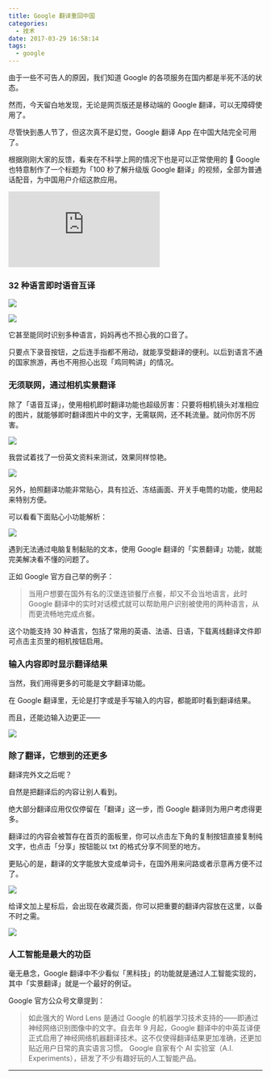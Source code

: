 ```yaml
---
title: Google 翻译重回中国
categories:
  - 技术
date: 2017-03-29 16:58:14
tags: 
  - google
---
```


由于一些不可告人的原因，我们知道 Google 的各项服务在国内都是半死不活的状态。

然而，今天留白地发现，无论是网页版还是移动端的 Google 翻译，可以无障碍使用了。

尽管快到愚人节了，但这次真不是幻觉，Google 翻译 App 在中国大陆完全可用了。

根据刚刚大家的反馈，看来在不科学上网的情况下也是可以正常使用的 🤔 Google 也特意制作了一个标题为「100 秒了解升级版 Google 翻译」的视频，全部为普通话配音，为中国用户介绍这款应用。

<div class="video-container">
<iframe frameborder="0" src="https://v.qq.com/iframe/player.html?vid=t0388x0ewwj&tiny=0&auto=0" allowfullscreen></iframe>
</div>

### 32 种语言即时语音互译

![](http://ifanr-cdn.b0.upaiyun.com/wp-content/uploads/2017/03/3-29-2017-12-54-19.gif)

![](http://ifanr-cdn.b0.upaiyun.com/wp-content/uploads/2017/03/19.gif)

它甚至能同时识别多种语言，妈妈再也不担心我的口音了。

只要点下录音按钮，之后连手指都不用动，就能享受翻译的便利。以后到语言不通的国家旅游，再也不用担心出现「鸡同鸭讲」的情况。

### 无须联网，通过相机实景翻译

除了「语音互译」，使用相机即时翻译功能也超级厉害：只要将相机镜头对准相应的图片，就能够即时翻译图片中的文字，无需联网，还不耗流量。就问你厉不厉害。

![](https://ww4.sinaimg.cn/large/006tKfTcly1fe3sb54wzhj30rs0ok43u.jpg)

我尝试着找了一份英文资料来测试，效果同样惊艳。

![](http://ifanr-cdn.b0.upaiyun.com/wp-content/uploads/2017/03/13-2.gif)

另外，拍照翻译功能非常贴心，具有拉近、冻结画面、开关手电筒的功能，使用起来特别方便。

可以看看下面贴心小功能解析：

![](https://ww1.sinaimg.cn/large/006tKfTcly1fe3scjoc3wj30s40kun0m.jpg)

遇到无法通过电脑复制黏贴的文本，使用 Google 翻译的「实景翻译」功能，就能完美解决看不懂的问题了。

正如 Google 官方自己举的例子：

> 当用户想要在国外有名的汉堡连锁餐厅点餐，却又不会当地语言，此时 Google 翻译中的实时对话模式就可以帮助用户识别被使用的两种语言，从而更流畅地完成点餐。

这个功能支持 30 种语言，包括了常用的英语、法语、日语，下载离线翻译文件即可点击主页里的相机按钮启用。

### 输入内容即时显示翻译结果

当然，我们用得更多的可能是文字翻译功能。

在 Google 翻译里，无论是打字或是手写输入的内容，都能即时看到翻译结果。

而且，还能边输入边更正——

![](http://ifanr-cdn.b0.upaiyun.com/wp-content/uploads/2017/03/06-2.gif)

### 除了翻译，它想到的还更多

翻译完外文之后呢？

自然是把翻译后的内容让别人看到。

绝大部分翻译应用仅仅停留在「翻译」这一步，而 Google 翻译则为用户考虑得更多。

翻译过的内容会被暂存在首页的面板里，你可以点击左下角的复制按钮直接复制纯文字，也点击「分享」按钮能以 txt 的格式分享不同至的地方。

更贴心的是，翻译的文字能放大变成单词卡，在国外用来问路或者示意再方便不过了。

![](https://ww1.sinaimg.cn/large/006tKfTcly1fe3sfcxs78j30rs0fngn1.jpg)

给译文加上星标后，会出现在收藏页面，你可以把重要的翻译内容放在这里，以备不时之需。

![](https://ww3.sinaimg.cn/large/006tNc79ly1fe3sfkf7hwj30rs0ok0x5.jpg)

### 人工智能是最大的功臣

毫无悬念，Google 翻译中不少看似「黑科技」的功能就是通过人工智能实现的，其中「实景翻译」就是一个最好的例证。

Google 官方公众号文章提到：

> 如此强大的 Word Lens 是通过 Google 的机器学习技术支持的——即通过神经网络识别图像中的文字。自去年 9 月起，Google 翻译中的中英互译便正式启用了神经网络机器翻译技术。这不仅使得翻译结果更加准确，还更加贴近用户日常的真实语言习惯。
Google 自家有个 AI 实验室（A.I. Experiments），研发了不少有趣好玩的人工智能产品。

---